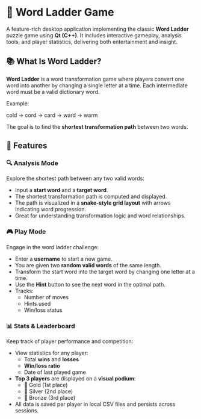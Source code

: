 # 🧠 Word Ladder Game

A feature-rich desktop application implementing the classic **Word Ladder** puzzle game using **Qt (C++)**. It includes interactive gameplay, analysis tools, and player statistics, delivering both entertainment and insight.

## 📚 What Is Word Ladder?

**Word Ladder** is a word transformation game where players convert one word into another by changing a single letter at a time. Each intermediate word must be a valid dictionary word.

Example:

cold → cord → card → ward → warm

The goal is to find the **shortest transformation path** between two words.

## 🚀 Features

### 🔍 Analysis Mode

Explore the shortest path between any two valid words:

- Input a **start word** and a **target word**.
- The shortest transformation path is computed and displayed.
- The path is visualized in a **snake-style grid layout** with arrows indicating word progression.
- Great for understanding transformation logic and word relationships.

### 🎮 Play Mode

Engage in the word ladder challenge:

- Enter a **username** to start a new game.
- You are given two **random valid words** of the same length.
- Transform the start word into the target word by changing one letter at a time.
- Use the **Hint** button to see the next word in the optimal path.
- Tracks:
  - Number of moves
  - Hints used
  - Win/loss status

### 📊 Stats & Leaderboard

Keep track of player performance and competition:

- View statistics for any player:
  - Total **wins** and **losses**
  - **Win/loss ratio**
  - Date of last played game
- **Top 3 players** are displayed on a **visual podium**:
  - 🥇 Gold (1st place)
  - 🥈 Silver (2nd place)
  - 🥉 Bronze (3rd place)
- All data is saved per player in local CSV files and persists across sessions.


